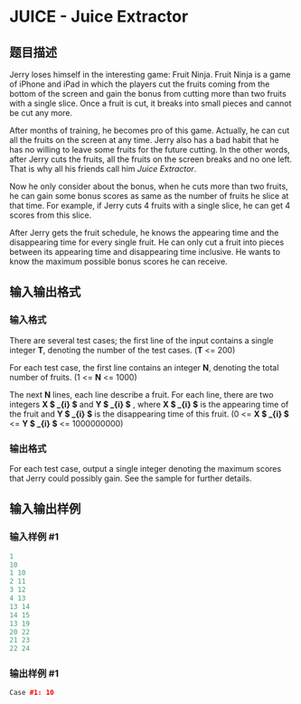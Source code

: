 # JUICE - Juice Extractor

## 题目描述

Jerry loses himself in the interesting game: Fruit Ninja. Fruit Ninja is a game of iPhone and iPad in which the players cut the fruits coming from the bottom of the screen and gain the bonus from cutting more than two fruits with a single slice. Once a fruit is cut, it breaks into small pieces and cannot be cut any more.

After months of training, he becomes pro of this game. Actually, he can cut all the fruits on the screen at any time. Jerry also has a bad habit that he has no willing to leave some fruits for the future cutting. In the other words, after Jerry cuts the fruits, all the fruits on the screen breaks and no one left. That is why all his friends call him _Juice Extractor_.

Now he only consider about the bonus, when he cuts more than two fruits, he can gain some bonus scores as same as the number of fruits he slice at that time. For example, if Jerry cuts 4 fruits with a single slice, he can get 4 scores from this slice.

After Jerry gets the fruit schedule, he knows the appearing time and the disappearing time for every single fruit. He can only cut a fruit into pieces between its appearing time and disappearing time inclusive. He wants to know the maximum possible bonus scores he can receive.

## 输入输出格式

### 输入格式

There are several test cases; the first line of the input contains a single integer **T**, denoting the number of the test cases. (**T** <= 200)

For each test case, the first line contains an integer **N**, denoting the total number of fruits. (1 <= **N** <= 1000)

The next **N** lines, each line describe a fruit. For each line, there are two integers **X $ _{i} $** and **Y $ _{i} $** , where **X $ _{i} $** is the appearing time of the fruit and **Y $ _{i} $** is the disappearing time of this fruit. (0 <= **X $ _{i} $** <= **Y $ _{i} $** <= 1000000000)

### 输出格式

For each test case, output a single integer denoting the maximum scores that Jerry could possibly gain. See the sample for further details.

## 输入输出样例

### 输入样例 #1

```cpp
1
10
1 10
2 11
3 12
4 13
13 14
14 15
13 19
20 22
21 23
22 24
```


### 输出样例 #1

```cpp
Case #1: 10
```


